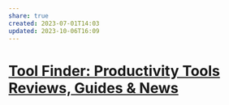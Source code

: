 ```yaml
---
share: true
created: 2023-07-01T14:03
updated: 2023-10-06T16:09
---
```

# [Tool Finder: Productivity Tools Reviews, Guides & News](https://toolfinder.co/)
